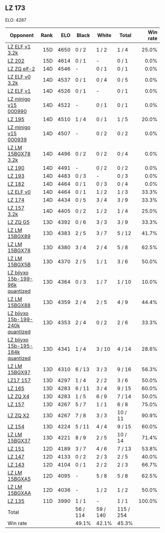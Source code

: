 ## LZ 173 ##

ELO: 4287

Opponent | Rank | ELO | Black | White | Total | Win rate
---------|-----:|----:|-------|-------|-------|-------:
[LZ ELF v1 3.2k](LZ%20ELF%20v1%203.2k.md) | 15D | 4650 | 0 / 2 | 1 / 2 | 1 / 4 | 25.0%
[LZ 202](LZ%20202.md) | 15D | 4614 | 0 / 1 | - | 0 / 1 | 0.0%
[LZ ZQ elf-2](LZ%20ZQ%20elf-2.md) | 14D | 4546 | - | 0 / 1 | 0 / 1 | 0.0%
[LZ ELF v0 3.2k](LZ%20ELF%20v0%203.2k.md) | 14D | 4537 | 0 / 1 | 0 / 4 | 0 / 5 | 0.0%
[LZ ELF v1](LZ%20ELF%20v1.md) | 14D | 4526 | 0 / 1 | - | 0 / 1 | 0.0%
[LZ minigo v15 000990](LZ%20minigo%20v15%20000990.md) | 14D | 4522 | - | 0 / 1 | 0 / 1 | 0.0%
[LZ 195](LZ%20195.md) | 14D | 4510 | 1 / 4 | 0 / 1 | 1 / 5 | 20.0%
[LZ minigo v15 000939](LZ%20minigo%20v15%20000939.md) | 14D | 4507 | - | 0 / 2 | 0 / 2 | 0.0%
[LZ LM 15BGX78 3.2k](LZ%20LM%2015BGX78%203.2k.md) | 14D | 4496 | 0 / 2 | 0 / 2 | 0 / 4 | 0.0%
[LZ 190](LZ%20190.md) | 14D | 4491 | - | 0 / 2 | 0 / 2 | 0.0%
[LZ 193](LZ%20193.md) | 14D | 4483 | 0 / 3 | - | 0 / 3 | 0.0%
[LZ 182](LZ%20182.md) | 14D | 4464 | 0 / 1 | 0 / 3 | 0 / 4 | 0.0%
[LZ ELF v0](LZ%20ELF%20v0.md) | 14D | 4464 | 0 / 1 | 1 / 2 | 1 / 3 | 33.3%
[LZ 174](LZ%20174.md) | 14D | 4434 | 0 / 5 | 3 / 4 | 3 / 9 | 33.3%
[LZ 157 3.2k](LZ%20157%203.2k.md) | 14D | 4405 | 0 / 2 | 1 / 2 | 1 / 4 | 25.0%
[LZ ZQ G5](LZ%20ZQ%20G5.md) | 13D | 4392 | 0 / 6 | 3 / 3 | 3 / 9 | 33.3%
[LZ LM 15BGX89](LZ%20LM%2015BGX89.md) | 13D | 4383 | 2 / 5 | 3 / 7 | 5 / 12 | 41.7%
[LZ LM 15BGX78](LZ%20LM%2015BGX78.md) | 13D | 4380 | 3 / 4 | 2 / 4 | 5 / 8 | 62.5%
[LZ LM 15BGX5B](LZ%20LM%2015BGX5B.md) | 13D | 4370 | 2 / 5 | 1 / 1 | 3 / 6 | 50.0%
[LZ bjiyxo 15b-199-96k quantized](LZ%20bjiyxo%2015b-199-96k%20quantized.md) | 13D | 4364 | 0 / 3 | 1 / 7 | 1 / 10 | 10.0%
[LZ LM 15BGX88](LZ%20LM%2015BGX88.md) | 13D | 4359 | 2 / 4 | 2 / 5 | 4 / 9 | 44.4%
[LZ bjiyxo 15b-199-240k quantized](LZ%20bjiyxo%2015b-199-240k%20quantized.md) | 13D | 4353 | 2 / 4 | 0 / 2 | 2 / 6 | 33.3%
[LZ bjiyxo 15b-195-184k quantized](LZ%20bjiyxo%2015b-195-184k%20quantized.md) | 13D | 4341 | 1 / 4 | 3 / 10 | 4 / 14 | 28.6%
[LZ LM 15BGX97](LZ%20LM%2015BGX97.md) | 13D | 4310 | 6 / 13 | 3 / 3 | 9 / 16 | 56.3%
[LZ17 157](LZ17%20157.md) | 13D | 4297 | 1 / 4 | 2 / 2 | 3 / 6 | 50.0%
[LZ 165](LZ%20165.md) | 13D | 4283 | 6 / 11 | 3 / 4 | 9 / 15 | 60.0%
[LZ ZQ X4](LZ%20ZQ%20X4.md) | 13D | 4283 | 1 / 5 | 6 / 9 | 7 / 14 | 50.0%
[LZ 157](LZ%20157.md) | 13D | 4267 | 5 / 7 | 1 / 1 | 6 / 8 | 75.0%
[LZ ZQ X2](LZ%20ZQ%20X2.md) | 13D | 4267 | 7 / 8 | 3 / 3 | 10 / 11 | 90.9%
[LZ 154](LZ%20154.md) | 13D | 4224 | 5 / 11 | 4 / 4 | 9 / 15 | 60.0%
[LZ LM 15BGX37](LZ%20LM%2015BGX37.md) | 13D | 4221 | 8 / 9 | 2 / 5 | 10 / 14 | 71.4%
[LZ 151](LZ%20151.md) | 12D | 4189 | 3 / 7 | 4 / 6 | 7 / 13 | 53.8%
[LZ 147](LZ%20147.md) | 12D | 4133 | 0 / 2 | 2 / 3 | 2 / 5 | 40.0%
[LZ 143](LZ%20143.md) | 12D | 4104 | 0 / 1 | 2 / 2 | 2 / 3 | 66.7%
[LZ LM 15BGXA5](LZ%20LM%2015BGXA5.md) | 12D | 4095 | - | 5 / 8 | 5 / 8 | 62.5%
[LZ LM 15BGXAA](LZ%20LM%2015BGXAA.md) | 12D | 4036 | - | 1 / 2 | 1 / 2 | 50.0%
[LZ 135](LZ%20135.md) | 11D | 3990 | 1 / 1 | - | 1 / 1 | 100.0%
Total | | | 56 / 114 | 59 / 140 | 115 / 254 | 
Win rate| | | 49.1% | 42.1% | 45.3% | 
